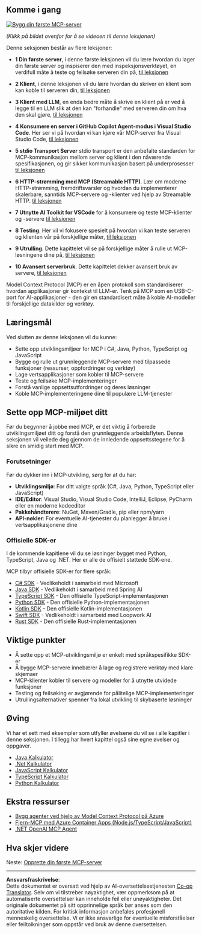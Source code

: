 <!--
CO_OP_TRANSLATOR_METADATA:
{
  "original_hash": "94b861de00829c34912ac36140f6183e",
  "translation_date": "2025-10-06T14:35:53+00:00",
  "source_file": "03-GettingStarted/README.md",
  "language_code": "no"
}
-->
## Komme i gang  

[![Bygg din første MCP-server](../../../translated_images/04.0ea920069efd979a0b2dad51e72c1df7ead9c57b3305796068a6cee1f0dd6674.no.png)](https://youtu.be/sNDZO9N4m9Y)

_(Klikk på bildet ovenfor for å se videoen til denne leksjonen)_

Denne seksjonen består av flere leksjoner:

- **1 Din første server**, i denne første leksjonen vil du lære hvordan du lager din første server og inspiserer den med inspeksjonsverktøyet, en verdifull måte å teste og feilsøke serveren din på, [til leksjonen](01-first-server/README.md)

- **2 Klient**, i denne leksjonen vil du lære hvordan du skriver en klient som kan koble til serveren din, [til leksjonen](02-client/README.md)

- **3 Klient med LLM**, en enda bedre måte å skrive en klient på er ved å legge til en LLM slik at den kan "forhandle" med serveren din om hva den skal gjøre, [til leksjonen](03-llm-client/README.md)

- **4 Konsumere en server i GitHub Copilot Agent-modus i Visual Studio Code**. Her ser vi på hvordan vi kan kjøre vår MCP-server fra Visual Studio Code, [til leksjonen](04-vscode/README.md)

- **5 stdio Transport Server** stdio transport er den anbefalte standarden for MCP-kommunikasjon mellom server og klient i den nåværende spesifikasjonen, og gir sikker kommunikasjon basert på underprosesser [til leksjonen](05-stdio-server/README.md)

- **6 HTTP-strømming med MCP (Streamable HTTP)**. Lær om moderne HTTP-strømming, fremdriftsvarsler og hvordan du implementerer skalerbare, sanntids MCP-servere og -klienter ved hjelp av Streamable HTTP. [til leksjonen](06-http-streaming/README.md)

- **7 Utnytte AI Toolkit for VSCode** for å konsumere og teste MCP-klienter og -servere [til leksjonen](07-aitk/README.md)

- **8 Testing**. Her vil vi fokusere spesielt på hvordan vi kan teste serveren og klienten vår på forskjellige måter, [til leksjonen](08-testing/README.md)

- **9 Utrulling**. Dette kapittelet vil se på forskjellige måter å rulle ut MCP-løsningene dine på, [til leksjonen](09-deployment/README.md)

- **10 Avansert serverbruk**. Dette kapittelet dekker avansert bruk av servere, [til leksjonen](./10-advanced/README.md)

Model Context Protocol (MCP) er en åpen protokoll som standardiserer hvordan applikasjoner gir kontekst til LLM-er. Tenk på MCP som en USB-C-port for AI-applikasjoner - den gir en standardisert måte å koble AI-modeller til forskjellige datakilder og verktøy.

## Læringsmål

Ved slutten av denne leksjonen vil du kunne:

- Sette opp utviklingsmiljøer for MCP i C#, Java, Python, TypeScript og JavaScript
- Bygge og rulle ut grunnleggende MCP-servere med tilpassede funksjoner (ressurser, oppfordringer og verktøy)
- Lage vertsapplikasjoner som kobler til MCP-servere
- Teste og feilsøke MCP-implementeringer
- Forstå vanlige oppsettsutfordringer og deres løsninger
- Koble MCP-implementeringene dine til populære LLM-tjenester

## Sette opp MCP-miljøet ditt

Før du begynner å jobbe med MCP, er det viktig å forberede utviklingsmiljøet ditt og forstå den grunnleggende arbeidsflyten. Denne seksjonen vil veilede deg gjennom de innledende oppsettsstegene for å sikre en smidig start med MCP.

### Forutsetninger

Før du dykker inn i MCP-utvikling, sørg for at du har:

- **Utviklingsmiljø**: For ditt valgte språk (C#, Java, Python, TypeScript eller JavaScript)
- **IDE/Editor**: Visual Studio, Visual Studio Code, IntelliJ, Eclipse, PyCharm eller en moderne kodeeditor
- **Pakkehåndterere**: NuGet, Maven/Gradle, pip eller npm/yarn
- **API-nøkler**: For eventuelle AI-tjenester du planlegger å bruke i vertsapplikasjonene dine

### Offisielle SDK-er

I de kommende kapitlene vil du se løsninger bygget med Python, TypeScript, Java og .NET. Her er alle de offisielt støttede SDK-ene.

MCP tilbyr offisielle SDK-er for flere språk:
- [C# SDK](https://github.com/modelcontextprotocol/csharp-sdk) - Vedlikeholdt i samarbeid med Microsoft
- [Java SDK](https://github.com/modelcontextprotocol/java-sdk) - Vedlikeholdt i samarbeid med Spring AI
- [TypeScript SDK](https://github.com/modelcontextprotocol/typescript-sdk) - Den offisielle TypeScript-implementasjonen
- [Python SDK](https://github.com/modelcontextprotocol/python-sdk) - Den offisielle Python-implementasjonen
- [Kotlin SDK](https://github.com/modelcontextprotocol/kotlin-sdk) - Den offisielle Kotlin-implementasjonen
- [Swift SDK](https://github.com/modelcontextprotocol/swift-sdk) - Vedlikeholdt i samarbeid med Loopwork AI
- [Rust SDK](https://github.com/modelcontextprotocol/rust-sdk) - Den offisielle Rust-implementasjonen

## Viktige punkter

- Å sette opp et MCP-utviklingsmiljø er enkelt med språkspesifikke SDK-er
- Å bygge MCP-servere innebærer å lage og registrere verktøy med klare skjemaer
- MCP-klienter kobler til servere og modeller for å utnytte utvidede funksjoner
- Testing og feilsøking er avgjørende for pålitelige MCP-implementeringer
- Utrullingsalternativer spenner fra lokal utvikling til skybaserte løsninger

## Øving

Vi har et sett med eksempler som utfyller øvelsene du vil se i alle kapitler i denne seksjonen. I tillegg har hvert kapittel også sine egne øvelser og oppgaver.

- [Java Kalkulator](./samples/java/calculator/README.md)
- [.Net Kalkulator](../../../03-GettingStarted/samples/csharp)
- [JavaScript Kalkulator](./samples/javascript/README.md)
- [TypeScript Kalkulator](./samples/typescript/README.md)
- [Python Kalkulator](../../../03-GettingStarted/samples/python)

## Ekstra ressurser

- [Bygg agenter ved hjelp av Model Context Protocol på Azure](https://learn.microsoft.com/azure/developer/ai/intro-agents-mcp)
- [Fjern-MCP med Azure Container Apps (Node.js/TypeScript/JavaScript)](https://learn.microsoft.com/samples/azure-samples/mcp-container-ts/mcp-container-ts/)
- [.NET OpenAI MCP Agent](https://learn.microsoft.com/samples/azure-samples/openai-mcp-agent-dotnet/openai-mcp-agent-dotnet/)

## Hva skjer videre

Neste: [Opprette din første MCP-server](01-first-server/README.md)

---

**Ansvarsfraskrivelse**:  
Dette dokumentet er oversatt ved hjelp av AI-oversettelsestjenesten [Co-op Translator](https://github.com/Azure/co-op-translator). Selv om vi tilstreber nøyaktighet, vær oppmerksom på at automatiserte oversettelser kan inneholde feil eller unøyaktigheter. Det originale dokumentet på sitt opprinnelige språk bør anses som den autoritative kilden. For kritisk informasjon anbefales profesjonell menneskelig oversettelse. Vi er ikke ansvarlige for eventuelle misforståelser eller feiltolkninger som oppstår ved bruk av denne oversettelsen.